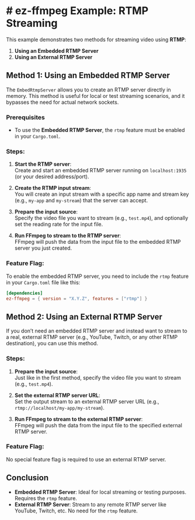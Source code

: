 # # ez-ffmpeg Example: RTMP Streaming

This example demonstrates two methods for streaming video using **RTMP**:

1. **Using an Embedded RTMP Server**  
2. **Using an External RTMP Server**

## Method 1: Using an Embedded RTMP Server

The `EmbedRtmpServer` allows you to create an RTMP server directly in memory. This method is useful for local or test streaming scenarios, and it bypasses the need for actual network sockets.

### Prerequisites
- To use the **Embedded RTMP Server**, the `rtmp` feature must be enabled in your `Cargo.toml`.

### Steps:
1. **Start the RTMP server**:  
   Create and start an embedded RTMP server running on `localhost:1935` (or your desired address/port).

2. **Create the RTMP input stream**:  
   You will create an input stream with a specific app name and stream key (e.g., `my-app` and `my-stream`) that the server can accept.

3. **Prepare the input source**:  
   Specify the video file you want to stream (e.g., `test.mp4`), and optionally set the reading rate for the input file.

4. **Run FFmpeg to stream to the RTMP server**:  
   FFmpeg will push the data from the input file to the embedded RTMP server you just created.

### Feature Flag:
To enable the embedded RTMP server, you need to include the `rtmp` feature in your `Cargo.toml` file like this:

```toml
[dependencies]
ez-ffmpeg = { version = "X.Y.Z", features = ["rtmp"] }
```

## Method 2: Using an External RTMP Server

If you don’t need an embedded RTMP server and instead want to stream to a real, external RTMP server (e.g., YouTube, Twitch, or any other RTMP destination), you can use this method.

### Steps:
1. **Prepare the input source**:  
   Just like in the first method, specify the video file you want to stream (e.g., `test.mp4`).

2. **Set the external RTMP server URL**:  
   Set the output stream to an external RTMP server URL (e.g., `rtmp://localhost/my-app/my-stream`).

3. **Run FFmpeg to stream to the external RTMP server**:  
   FFmpeg will push the data from the input file to the specified external RTMP server.

### Feature Flag:
No special feature flag is required to use an external RTMP server.

## Conclusion

- **Embedded RTMP Server**: Ideal for local streaming or testing purposes. Requires the `rtmp` feature.
- **External RTMP Server**: Stream to any remote RTMP server like YouTube, Twitch, etc. No need for the `rtmp` feature.
```
